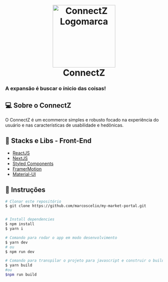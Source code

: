 <h1 align="center">
  <br>
  <img src="https://cdn.pixabay.com/photo/2021/05/13/10/26/10-26-56-190_960_720.png" alt="ConnectZ Logomarca" width="200">
  <br>
  ConnectZ
  <br>
  <h3>A expansão é buscar o ínicio das coisas!</h3>
</h1>

## 💻 Sobre o ConnectZ

O ConnectZ é um ecommerce simples e robusto focado na experiência do usuário e nas características de usabilidade e hedônicas.

## 🧪 Stacks e Libs - Front-End

- [ReactJS](https://reactjs.org/)
- [NextJS](https://nextjs.org/)
- [Styled Components](https://styled-components.com/)
- [FramerMotion](https://www.framer.com/motion/)
- [Material-UI](https://mui.com/pt/getting-started/usage/)

## 🚀 Instruções

```bash
# Clonar este repositório
$ git clone https://github.com/marcoscelio/my-market-portal.git


# Install dependencies
$ npm install
$ yarn i

# Comando para rodar o app em modo desenvolvimento
$ yarn dev
# ou
$ npm run dev

# Comando para transpilar o projeto para javascript e construir o build do projeto que será executado por via do index.js
$ yarn build
#ou
$npm run build

```
